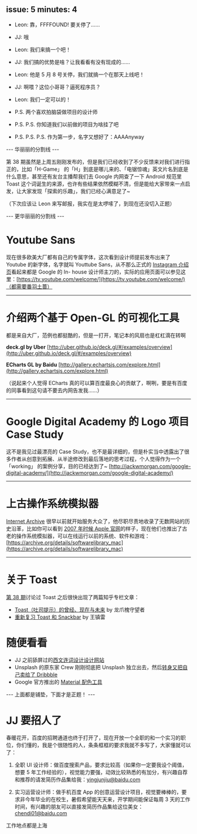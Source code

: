 issue: 5
minutes: 4
---

- Leon: 靠，FFFFOUND! 要关停了……
- JJ: 哦
- Leon: 我们来搞一个吧！
- JJ: 我们搞的优势是啥？让我看看有没有现成的……
- Leon: 他是 5 月 8 号关停，我们就搞一个在那天上线吧！
- JJ: 啊喂？这位小哥哥？逼死程序员？
- Leon: 我们一定可以的！

- P.S. 两个喜欢拍脑袋做项目的设计师
- P.S. P.S. 你知道我们以前做的项目为啥挂了吧
- P.S. P.S. P.S. 作为第一步，名字又想好了：AAAAnyway


--- 华丽丽的分割线 ---


第 38 期虽然是上周五刚刚发布的，但是我们已经收到了不少反馈来对我们进行指正的，比如「H-Game」 的「H」到底是哪儿来的、「电锯惊魂」英文片名到底是什么意思，甚至还有友台主播帮我们去 Google 内网查了一下 Android 规范里 Toast 这个词诞生的来源，也许有些结果依然模糊不清，但是能给大家带来一点启发，让大家发现「探索的乐趣」，我们已经心满意足了~

（下次应该让 Leon 来写邮报，我实在是太啰嗦了，到现在还没切入正题）


--- 更华丽丽的分割线 ---


# Youtube Sans
现在很多欧美大厂都有自己的专属字体，这次看到设计师提前发布出来了 Youtube 的新字体，名字就叫 Youttube Sans，从不那么正式的 [Instagram 介绍页](https://www.instagram.com/p/BSjo2GwhCFi/)看起来都是 Google 的 In- house 设计师主刀的，实际的应用页面可以参见这里：[https://tv.youtube.com/welcome/](https://tv.youtube.com/welcome/)（都需要番羽土蔷）

---

# 介绍两个基于 Open-GL 的可视化工具
都是来自大厂，范例也都挺酷的，但是一打开，笔记本的风扇也是杠杠滴在转啊

**deck.gl by Uber**
[http://uber.github.io/deck.gl/#/examples/overview](http://uber.github.io/deck.gl/#/examples/overview)

**ECharts GL by Baidu**
[http://gallery.echartsjs.com/explore.html](http://gallery.echartsjs.com/explore.html)

（说起来个人觉得 ECharts 真的可以算百度最良心的贡献了，啊咧，要是有百度的同事看到这句请不要去内网告发我……）

---

# Google Digital Academy 的 Logo 项目 Case Study
这不是我见过最漂亮的 Case Study，也不是最详细的，但是朴实当中透露出了很多作者从创意到拓展、从半途修改到最后落地的思考过程，个人觉得作为一个「working」 的案例分享，目的已经达到了~
[http://jackwmorgan.com/google-digital-academy/](http://jackwmorgan.com/google-digital-academy/)

---

#  上古操作系统模拟器
[Internet Archive](archive.org) 很早以前就开始服务大众了，他尽职尽责地收录了无数网站的历史沿革，比如你可以看到 [2007 年时候 Apple 官网](https://web.archive.org/web/20070201192038/apple.com)的样子，现在他们也推出了古老的操作系统模拟器，可以在线运行以前的系统、软件和游戏：
[https://archive.org/details/softwarelibrary_mac](https://archive.org/details/softwarelibrary_mac)

---

# 关于 Toast
[第 38 期](http://anyway.fm/ui-terms-1/#title)讨论过 Toast 之后很快出现了两篇知乎专栏文章：
* [Toast（吐司提示）的曾经、现在与未来](https://zhuanlan.zhihu.com/p/26442372) by 龙爪槐守望者
* [重新复习 Toast 和 Snackbar](https://zhuanlan.zhihu.com/p/26386661) by 王镇雷



# 随便看看
* JJ 之前舔屏过的[西文连词设计设计网站](http://blog.iloveligatures.com/)
* Unsplash 的原东家 Crew 刚刚彻底把 Unsplash 独立出去，然后[转身又把自己卖给了 Dribbble](https://medium.com/@mikaelcho/we-just-sold-crew-to-dribbble-b69a360da30b)
* Google 官方推出的 [Material 配色工具](https://material.io/color/#!/?view.left=0&view.right=0)



--- 上面都是铺垫，下面才是正题！ ---



# JJ 要招人了
春暖花开，百度的招聘通道也终于打开了，现在开放一个全职的和一个实习的职位，你们懂的，我是个很随性的人，条条框框的要求我就不多写了，大家懂就可以了：

1. 全职 UI 设计师：做百度搜索产品，要求比较高（如果你一定要我设个阈值，想要 5 年工作经验的），视觉能力要强，动效比较熟悉的有加分，有兴趣自荐和推荐的请发简历作品集给我：yingjunjiu@baidu.com

2.  实习运营设计师：做手机百度 App 的创意运营设计项目，视觉要棒棒的，要求非今年毕业的在校生，暑假希望能天天来，开学期间能保证每周 3 天的工作时间，有兴趣的朋友可以直接发简历作品集给这位美女：chendi01@baidu.com

工作地点都是上海